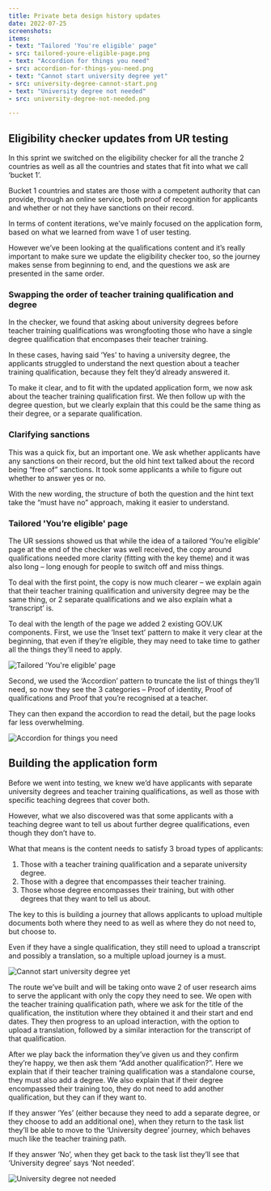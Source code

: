 ```yaml
---
title: Private beta design history updates
date: 2022-07-25
screenshots:
items:
- text: "Tailored 'You're eligible' page"
- src: tailored-youre-eligible-page.png
- text: "Accordion for things you need"
- src: accordion-for-things-you-need.png
- text: "Cannot start university degree yet"
- src: university-degree-cannot-start.png
- text: "University degree not needed"
- src: university-degree-not-needed.png

---
```


## Eligibility checker updates from UR testing

In this sprint we switched on the eligibility checker for all the tranche 2 countries as well as all the countries and
states that fit into what we call ‘bucket 1’.

Bucket 1 countries and states are those with a competent authority that can provide, through an online service, both
proof of recognition for applicants and whether or not they have sanctions on their record.

In terms of content iterations, we’ve mainly focused on the application form, based on what we learned from wave 1 of
user testing.

However we’ve been looking at the qualifications content and it’s really important to make sure we update the
eligibility checker too, so the journey makes sense from beginning to end, and the questions we ask are presented in the
same order.

### Swapping the order of teacher training qualification and degree

In the checker, we found that asking about university degrees before teacher training qualifications was wrongfooting
those who have a single degree qualification that encompases their teacher training.

In these cases, having said ‘Yes’ to having a university degree, the applicants struggled to understand the next
question about a teacher training qualification, because they felt they’d already answered it.

To make it clear, and to fit with the updated application form, we now ask about the teacher training qualification
first. We then follow up with the degree question, but we clearly explain that this could be the same thing as their
degree, or a separate qualification.

### Clarifying sanctions

This was a quick fix, but an important one. We ask whether applicants have any sanctions on their record, but the old
hint text talked about the record being “free of” sanctions. It took some applicants a while to figure out whether to
answer yes or no.

With the new wording, the structure of both the question and the hint text take the “must have no” approach, making it
easier to understand.

### Tailored 'You’re eligible' page

The UR sessions showed us that while the idea of a tailored ‘You’re eligible’ page at the end of the checker was well
received, the copy around qualifications needed more clarity (fitting with the key theme) and it was also long – long
enough for people to switch off and miss things.

To deal with the first point, the copy is now much clearer – we explain again that their teacher training qualification
and university degree may be the same thing, or 2 separate qualifications and we also explain what a ‘transcript’ is.

To deal with the length of the page we added 2 existing GOV.UK components. First, we use the ‘Inset text’ pattern to
make it very clear at the beginning, that even if they’re eligible, they may need to take time to gather all the things
they’ll need to apply.

![Tailored 'You're eligible' page](tailored-youre-eligible-page.png)

Second, we used the ‘Accordion’ pattern to truncate the list of things they’ll need, so now they see the 3 categories –
Proof of identity, Proof of qualifications and Proof that you’re recognised at a teacher.

They can then expand the accordion to read the detail, but the page looks far less overwhelming.

![Accordion for things you need](accordion-for-things-you-need.png)

## Building the application form

Before we went into testing, we knew we’d have applicants with separate university degrees and teacher training
qualifications, as well as those with specific teaching degrees that cover both.

However, what we also discovered was that some applicants with a teaching degree want to tell us about further degree
qualifications, even though they don’t have to.

What that means is the content needs to satisfy 3 broad types of applicants:

1. Those with a teacher training qualification and a separate university degree.
2. Those with a degree that encompasses their teacher training.
3. Those whose degree encompasses their training, but with other degrees that they want to tell us about.

The key to this is building a journey that allows applicants to upload multiple documents both where they need to as
well as where they do not need to, but choose to.

Even if they have a single qualification, they still need to upload a transcript and possibly a translation, so a
multiple upload journey is a must.

![Cannot start university degree yet](university-degree-cannot-start.png)

The route we’ve built and will be taking onto wave 2 of user research aims to serve the applicant with only the copy
they need to see. We open with the teacher training qualification path, where we ask for the title of the qualification,
the institution where they obtained it and their start and end dates. They then progress to an upload interaction, with
the option to upload a translation, followed by a similar interaction for the transcript of that qualification.

After we play back the information they’ve given us and they confirm they’re happy, we then ask them “Add another
qualification?”. Here we explain that if their teacher training qualification was a standalone course, they must also
add a degree. We also explain that if their degree encompassed their training too, they do not need to add another
qualification, but they can if they want to.

If they answer ‘Yes’ (either because they need to add a separate degree, or they choose to add an additional one), when
they return to the task list they’ll be able to move to the ‘University degree’ journey, which behaves much like the
teacher training path.

If they answer ‘No’, when they get back to the task list they’ll see that ‘University degree’ says ‘Not needed’.

![University degree not needed](university-degree-not-needed.png)
